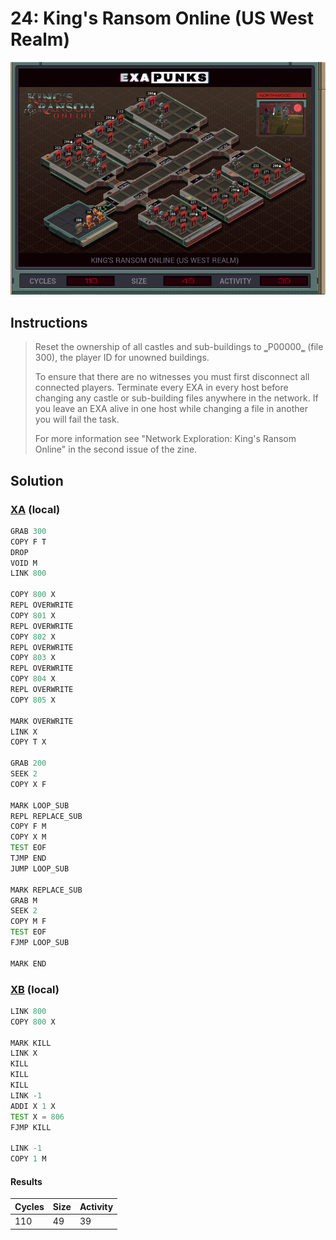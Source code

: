 # 24: King's Ransom Online (US West Realm)

<div align="center"><img src="EXAPUNKS - King's Ransom Online (110, 49, 39, 2022-12-05-19-35-52).gif" /></div>

## Instructions
> ﻿Reset the ownership of all castles and sub-buildings to ‗P00000‗ (file 300), the player ID for unowned buildings.
> 
> To ensure that there are no witnesses you must first disconnect all connected players. Terminate every EXA in every host before changing any castle or sub-building files anywhere in the network. If you leave an EXA alive in one host while changing a file in another you will fail the task.
> 
> For more information see "Network Exploration: King's Ransom Online" in the second issue of the zine.

## Solution

### [XA](XA.exa) (local)
```asm
GRAB 300
COPY F T
DROP
VOID M
LINK 800

COPY 800 X
REPL OVERWRITE
COPY 801 X
REPL OVERWRITE
COPY 802 X
REPL OVERWRITE
COPY 803 X
REPL OVERWRITE
COPY 804 X
REPL OVERWRITE
COPY 805 X

MARK OVERWRITE
LINK X
COPY T X

GRAB 200
SEEK 2
COPY X F

MARK LOOP_SUB
REPL REPLACE_SUB
COPY F M
COPY X M
TEST EOF
TJMP END
JUMP LOOP_SUB

MARK REPLACE_SUB
GRAB M
SEEK 2
COPY M F
TEST EOF
FJMP LOOP_SUB

MARK END
```

### [XB](XB.exa) (local)
```asm
LINK 800
COPY 800 X

MARK KILL
LINK X
KILL
KILL
KILL
LINK -1
ADDI X 1 X
TEST X = 806
FJMP KILL

LINK -1
COPY 1 M
```

#### Results
| Cycles | Size | Activity |
|--------|------|----------|
| 110    | 49   | 39       |
